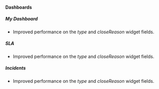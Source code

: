 
#### Dashboards
##### My Dashboard
- Improved performance on the *type* and *closeReason* widget fields.
##### SLA
- Improved performance on the *type* and *closeReason* widget fields.
##### Incidents
- Improved performance on the *type* and *closeReason* widget fields.
